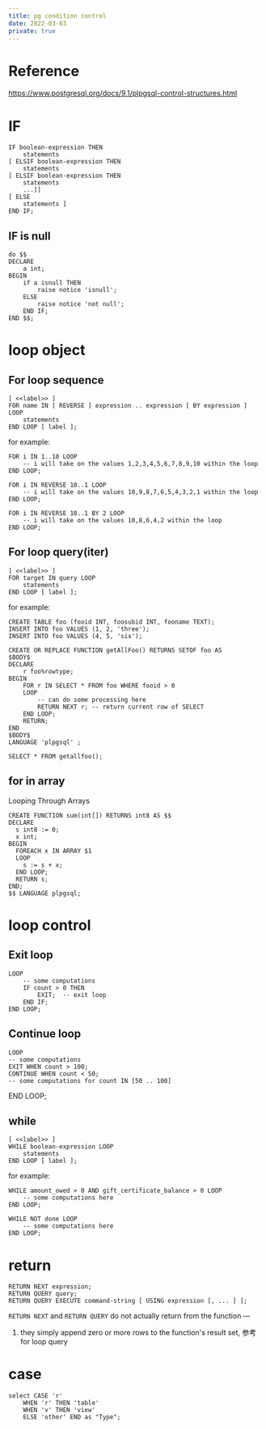 ```yaml
---
title: pg condition control
date: 2022-03-03
private: true
---
```

# Reference
https://www.postgresql.org/docs/9.1/plpgsql-control-structures.html

# IF
    IF boolean-expression THEN
        statements
    [ ELSIF boolean-expression THEN
        statements
    [ ELSIF boolean-expression THEN
        statements
        ...]]
    [ ELSE
        statements ]
    END IF;

## IF is null
    do $$
    DECLARE
        a int;
    BEGIN
        if a isnull THEN
            raise notice 'isnull';
        ELSE
            raise notice 'not null';
        END IF;
    END $$;


# loop object
## For loop sequence
    [ <<label>> ]
    FOR name IN [ REVERSE ] expression .. expression [ BY expression ] LOOP
        statements
    END LOOP [ label ];

for example:

    FOR i IN 1..10 LOOP
        -- i will take on the values 1,2,3,4,5,6,7,8,9,10 within the loop
    END LOOP;

    FOR i IN REVERSE 10..1 LOOP
        -- i will take on the values 10,9,8,7,6,5,4,3,2,1 within the loop
    END LOOP;

    FOR i IN REVERSE 10..1 BY 2 LOOP
        -- i will take on the values 10,8,6,4,2 within the loop
    END LOOP;

## For loop query(iter)
    [ <<label>> ]
    FOR target IN query LOOP
        statements
    END LOOP [ label ];

for example:

    CREATE TABLE foo (fooid INT, foosubid INT, fooname TEXT);
    INSERT INTO foo VALUES (1, 2, 'three');
    INSERT INTO foo VALUES (4, 5, 'six');

    CREATE OR REPLACE FUNCTION getAllFoo() RETURNS SETOF foo AS
    $BODY$
    DECLARE
        r foo%rowtype;
    BEGIN
        FOR r IN SELECT * FROM foo WHERE fooid > 0
        LOOP
            -- can do some processing here
            RETURN NEXT r; -- return current row of SELECT
        END LOOP;
        RETURN;
    END
    $BODY$
    LANGUAGE 'plpgsql' ;

    SELECT * FROM getallfoo();

## for in array
Looping Through Arrays


    CREATE FUNCTION sum(int[]) RETURNS int8 AS $$
    DECLARE
      s int8 := 0;
      x int;
    BEGIN
      FOREACH x IN ARRAY $1
      LOOP
        s := s + x;
      END LOOP;
      RETURN s;
    END;
    $$ LANGUAGE plpgsql;

# loop control
## Exit loop

    LOOP
        -- some computations
        IF count > 0 THEN
            EXIT;  -- exit loop
        END IF;
    END LOOP;

## Continue loop
    LOOP
    -- some computations
    EXIT WHEN count > 100;
    CONTINUE WHEN count < 50;
    -- some computations for count IN [50 .. 100]
END LOOP;

## while
    [ <<label>> ]
    WHILE boolean-expression LOOP
        statements
    END LOOP [ label ];

for example:

    WHILE amount_owed > 0 AND gift_certificate_balance > 0 LOOP
        -- some computations here
    END LOOP;

    WHILE NOT done LOOP
        -- some computations here
    END LOOP;


# return 
    RETURN NEXT expression;
    RETURN QUERY query;
    RETURN QUERY EXECUTE command-string [ USING expression [, ... ] ];

`RETURN NEXT` and `RETURN QUERY` do not actually return from the function — 
1. they simply append zero or more rows to the function's result set, 参考for loop query

# case
    select CASE 'r' 
        WHEN 'r' THEN 'table'
        WHEN 'v' THEN 'view' 
        ELSE 'other' END as "Type";